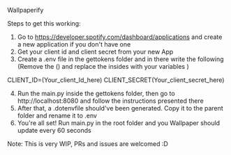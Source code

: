 Wallpaperify

Steps to get this working:
1. Go to https://developer.spotify.com/dashboard/applications and create a new application if you don't have one
2. Get your client id and client secret from your new App
3. Create a .env file in the gettokens folder and in there write the following (Remove the () and replace the insides with your variables )

CLIENT_ID=(Your_client_Id_here)
CLIENT_SECRET(Your_client_secret_here)

4. Run the main.py inside the gettokens folder, then go to http://localhost:8080 and follow the instructions presented there
5. After that, a .dotenvfile should've been generated. Copy it to the parent folder and rename it to .env
6. You're all set! Run main.py in the root folder and you Wallpaper should update every 60 seconds

Note: This is very WIP, PRs and issues are welcomed :D